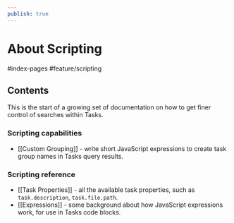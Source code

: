 ```yaml
---
publish: true
---
```


# About Scripting

<span class="related-pages">#index-pages #feature/scripting</span>

## Contents

This is the start of a growing set of documentation on how to get finer control of searches within Tasks.

### Scripting capabilities

- [[Custom Grouping]] - write short JavaScript expressions to create task group names in Tasks query results.

### Scripting reference

- [[Task Properties]] - all the available task properties, such as `task.description`,  `task.file.path`.
- [[Expressions]] - some background about how JavaScript expressions work, for use in Tasks code blocks.
